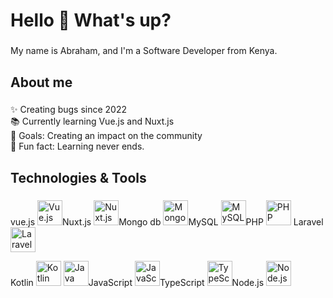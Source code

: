 <h1 align="left">Hello 👋 What's up?</h1>

###

<p align="left">My name is Abraham, and I'm a Software Developer from Kenya.</p>

###

<h2 align="left">About me</h2>

###

<p align="left">✨ Creating bugs since 2022<br>📚 Currently learning Vue.js and Nuxt.js<br>🎯 Goals: Creating an impact on the community<br>🎲 Fun fact: Learning never ends.</p>

###

<h2 align="left">Technologies & Tools</h2>

###

<div align="left">
  vue.js
  <img src="https://cdn.jsdelivr.net/gh/devicons/devicon/icons/vuejs/vuejs-original.svg" height="40" alt="Vue.js logo" />Nuxt.js
  <img src="https://cdn.jsdelivr.net/gh/devicons/devicon/icons/nuxtjs/nuxtjs-original.svg" height="40" alt="Nuxt.js logo" />Mongo db
  <img src="https://cdn.jsdelivr.net/gh/devicons/devicon/icons/mongodb/mongodb-original.svg" height="40" alt="MongoDB logo" />MySQL
  <img src="https://cdn.jsdelivr.net/gh/devicons/devicon/icons/mysql/mysql-original.svg" height="40" alt="MySQL logo" />PHP
  <img src="https://cdn.jsdelivr.net/gh/devicons/devicon/icons/php/php-original.svg" height="40" alt="PHP logo" />
  Laravel
<img src="https://cdn.jsdelivr.net/gh/devicons/devicon/icons/laravel/laravel-plain.svg" height="40" alt="Laravel logo" />

  Kotlin
  <img src="https://cdn.jsdelivr.net/gh/devicons/devicon/icons/kotlin/kotlin-original.svg" height="40" alt="Kotlin logo" />
  <img src="https://cdn.jsdelivr.net/gh/devicons/devicon/icons/java/java-original.svg" height="40" alt="Java logo" />JavaScript
  <img src="https://cdn.jsdelivr.net/gh/devicons/devicon/icons/javascript/javascript-original.svg" height="40" alt="JavaScript logo" />TypeScript
  <img src="https://cdn.jsdelivr.net/gh/devicons/devicon/icons/typescript/typescript-original.svg" height="40" alt="TypeScript logo" />Node.js
  <img src="https://cdn.jsdelivr.net/gh/devicons/devicon/icons/nodejs/nodejs-original.svg" height="40" alt="Node.js logo" />
</div>


###
